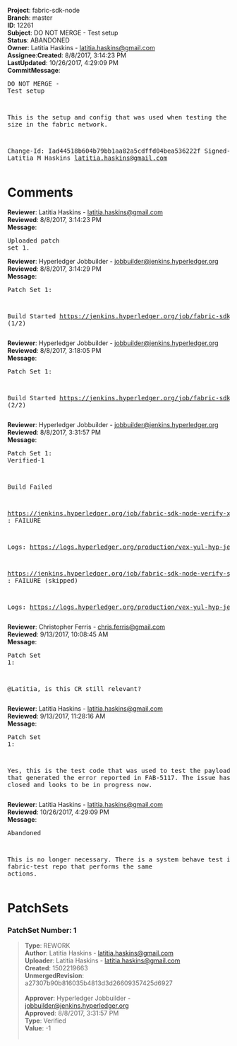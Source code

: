 <strong>Project</strong>: fabric-sdk-node</br><strong>Branch</strong>: master<br><strong>ID</strong>: 12261<br><strong>Subject</strong>: DO NOT MERGE - Test setup<br><strong>Status</strong>: ABANDONED<br><strong>Owner</strong>: Latitia Haskins - latitia.haskins@gmail.com<br><strong>Assignee</strong>:<strong>Created</strong>: 8/8/2017, 3:14:23 PM<br><strong>LastUpdated</strong>: 10/26/2017, 4:29:09 PM<br><strong>CommitMessage</strong>:<br><pre>DO NOT MERGE - Test setup

This is the setup and config that was used when testing
the payload size in the fabric network.

Change-Id: Iad44518b604b79bb1aa82a5cdffd04bea536222f
Signed-off-by: Latitia M Haskins <latitia.haskins@gmail.com>
</pre><h1>Comments</h1><strong>Reviewer</strong>: Latitia Haskins - latitia.haskins@gmail.com<br><strong>Reviewed</strong>: 8/8/2017, 3:14:23 PM<br><strong>Message</strong>: <pre>Uploaded patch set 1.</pre><strong>Reviewer</strong>: Hyperledger Jobbuilder - jobbuilder@jenkins.hyperledger.org<br><strong>Reviewed</strong>: 8/8/2017, 3:14:29 PM<br><strong>Message</strong>: <pre>Patch Set 1:

Build Started https://jenkins.hyperledger.org/job/fabric-sdk-node-verify-s390x/790/ (1/2)</pre><strong>Reviewer</strong>: Hyperledger Jobbuilder - jobbuilder@jenkins.hyperledger.org<br><strong>Reviewed</strong>: 8/8/2017, 3:18:05 PM<br><strong>Message</strong>: <pre>Patch Set 1:

Build Started https://jenkins.hyperledger.org/job/fabric-sdk-node-verify-x86_64/1322/ (2/2)</pre><strong>Reviewer</strong>: Hyperledger Jobbuilder - jobbuilder@jenkins.hyperledger.org<br><strong>Reviewed</strong>: 8/8/2017, 3:31:57 PM<br><strong>Message</strong>: <pre>Patch Set 1: Verified-1

Build Failed 

https://jenkins.hyperledger.org/job/fabric-sdk-node-verify-x86_64/1322/ : FAILURE

Logs: https://logs.hyperledger.org/production/vex-yul-hyp-jenkins-1/fabric-sdk-node-verify-x86_64/1322

https://jenkins.hyperledger.org/job/fabric-sdk-node-verify-s390x/790/ : FAILURE (skipped)

Logs: https://logs.hyperledger.org/production/vex-yul-hyp-jenkins-1/fabric-sdk-node-verify-s390x/790</pre><strong>Reviewer</strong>: Christopher Ferris - chris.ferris@gmail.com<br><strong>Reviewed</strong>: 9/13/2017, 10:08:45 AM<br><strong>Message</strong>: <pre>Patch Set 1:

@Latitia, is this CR still relevant?</pre><strong>Reviewer</strong>: Latitia Haskins - latitia.haskins@gmail.com<br><strong>Reviewed</strong>: 9/13/2017, 11:28:16 AM<br><strong>Message</strong>: <pre>Patch Set 1:

Yes, this is the test code that was used to test the payload size that generated the error reported in FAB-5117. The issue hasn't been closed and looks to be in progress now.</pre><strong>Reviewer</strong>: Latitia Haskins - latitia.haskins@gmail.com<br><strong>Reviewed</strong>: 10/26/2017, 4:29:09 PM<br><strong>Message</strong>: <pre>Abandoned

This is no longer necessary. There is a system behave test in the fabric-test repo that performs the same actions.</pre><h1>PatchSets</h1><h3>PatchSet Number: 1</h3><blockquote><strong>Type</strong>: REWORK<br><strong>Author</strong>: Latitia Haskins - latitia.haskins@gmail.com<br><strong>Uploader</strong>: Latitia Haskins - latitia.haskins@gmail.com<br><strong>Created</strong>: 1502219663<br><strong>UnmergedRevision</strong>: a27307b90b816035b4813d3d26609357425d6927<br><br><strong>Approver</strong>: Hyperledger Jobbuilder - jobbuilder@jenkins.hyperledger.org<br><strong>Approved</strong>: 8/8/2017, 3:31:57 PM<br><strong>Type</strong>: Verified<br><strong>Value</strong>: -1<br><br></blockquote>